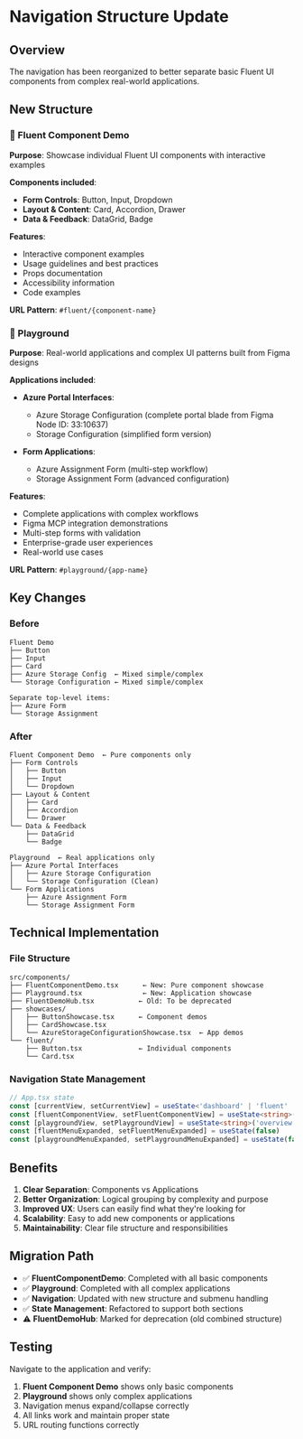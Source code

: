 # Navigation Structure Update

## Overview

The navigation has been reorganized to better separate basic Fluent UI components from complex real-world applications.

## New Structure

### 🎨 Fluent Component Demo
**Purpose**: Showcase individual Fluent UI components with interactive examples

**Components included**:
- **Form Controls**: Button, Input, Dropdown
- **Layout & Content**: Card, Accordion, Drawer  
- **Data & Feedback**: DataGrid, Badge

**Features**:
- Interactive component examples
- Usage guidelines and best practices
- Props documentation
- Accessibility information
- Code examples

**URL Pattern**: `#fluent/{component-name}`

### 🚀 Playground
**Purpose**: Real-world applications and complex UI patterns built from Figma designs

**Applications included**:
- **Azure Portal Interfaces**:
  - Azure Storage Configuration (complete portal blade from Figma Node ID: 33:10637)
  - Storage Configuration (simplified form version)
  
- **Form Applications**:
  - Azure Assignment Form (multi-step workflow)
  - Storage Assignment Form (advanced configuration)

**Features**:
- Complete applications with complex workflows
- Figma MCP integration demonstrations
- Multi-step forms with validation
- Enterprise-grade user experiences
- Real-world use cases

**URL Pattern**: `#playground/{app-name}`

## Key Changes

### Before
```
Fluent Demo
├── Button
├── Input
├── Card
├── Azure Storage Config  ← Mixed simple/complex
└── Storage Configuration ← Mixed simple/complex

Separate top-level items:
├── Azure Form
└── Storage Assignment
```

### After
```
Fluent Component Demo  ← Pure components only
├── Form Controls
│   ├── Button
│   ├── Input
│   └── Dropdown
├── Layout & Content
│   ├── Card
│   ├── Accordion
│   └── Drawer
└── Data & Feedback
    ├── DataGrid
    └── Badge

Playground  ← Real applications only
├── Azure Portal Interfaces
│   ├── Azure Storage Configuration
│   └── Storage Configuration (Clean)
└── Form Applications
    ├── Azure Assignment Form
    └── Storage Assignment Form
```

## Technical Implementation

### File Structure
```
src/components/
├── FluentComponentDemo.tsx      ← New: Pure component showcase
├── Playground.tsx               ← New: Application showcase
├── FluentDemoHub.tsx           ← Old: To be deprecated
├── showcases/
│   ├── ButtonShowcase.tsx      ← Component demos
│   ├── CardShowcase.tsx
│   └── AzureStorageConfigurationShowcase.tsx  ← App demos
└── fluent/
    ├── Button.tsx              ← Individual components
    └── Card.tsx
```

### Navigation State Management
```typescript
// App.tsx state
const [currentView, setCurrentView] = useState<'dashboard' | 'fluent' | 'test' | 'playground'>('test')
const [fluentComponentView, setFluentComponentView] = useState<string>('overview')
const [playgroundView, setPlaygroundView] = useState<string>('overview')
const [fluentMenuExpanded, setFluentMenuExpanded] = useState(false)
const [playgroundMenuExpanded, setPlaygroundMenuExpanded] = useState(false)
```

## Benefits

1. **Clear Separation**: Components vs Applications
2. **Better Organization**: Logical grouping by complexity and purpose
3. **Improved UX**: Users can easily find what they're looking for
4. **Scalability**: Easy to add new components or applications
5. **Maintainability**: Clear file structure and responsibilities

## Migration Path

- ✅ **FluentComponentDemo**: Completed with all basic components
- ✅ **Playground**: Completed with all complex applications  
- ✅ **Navigation**: Updated with new structure and submenu handling
- ✅ **State Management**: Refactored to support both sections
- ⚠️ **FluentDemoHub**: Marked for deprecation (old combined structure)

## Testing

Navigate to the application and verify:
1. **Fluent Component Demo** shows only basic components
2. **Playground** shows only complex applications
3. Navigation menus expand/collapse correctly
4. All links work and maintain proper state
5. URL routing functions correctly
